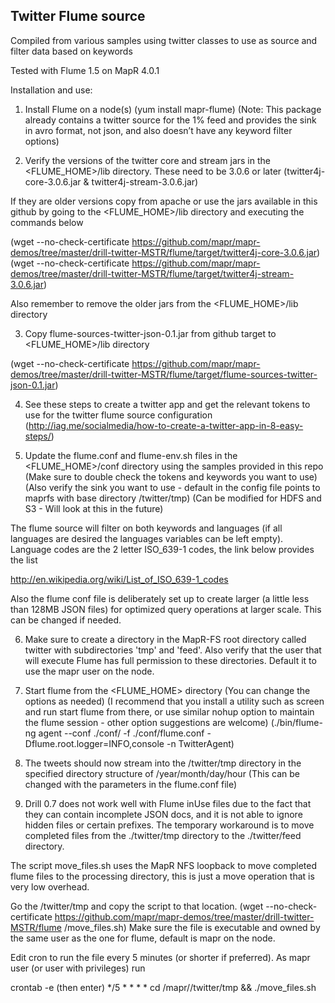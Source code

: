 ## Twitter Flume source

Compiled from various samples using twitter classes to use as source and filter data based on keywords


Tested with Flume 1.5 on MapR 4.0.1

Installation and use:

1) Install Flume on a node(s) (yum install mapr-flume)
(Note: This package already contains a twitter source for the 1% feed and provides the sink in avro format, not json, and also doesn’t have any keyword filter options)

2) Verify the versions of the twitter core and stream jars in the <FLUME_HOME>/lib directory. These need to be 3.0.6 or later (twitter4j-core-3.0.6.jar & twitter4j-stream-3.0.6.jar)

If they are older versions copy from apache or use the jars available in this github by going to the <FLUME_HOME>/lib directory and executing the commands below

(wget --no-check-certificate https://github.com/mapr/mapr-demos/tree/master/drill-twitter-MSTR/flume/target/twitter4j-core-3.0.6.jar)
(wget --no-check-certificate https://github.com/mapr/mapr-demos/tree/master/drill-twitter-MSTR/flume/target/twitter4j-stream-3.0.6.jar)

Also remember to remove the older jars from the <FLUME_HOME>/lib directory

3) Copy flume-sources-twitter-json-0.1.jar from github target to <FLUME_HOME>/lib directory

(wget --no-check-certificate https://github.com/mapr/mapr-demos/tree/master/drill-twitter-MSTR/flume/target/flume-sources-twitter-json-0.1.jar)

4) See these steps to create a twitter app and get the relevant tokens to use for the twitter flume source configuration (http://iag.me/socialmedia/how-to-create-a-twitter-app-in-8-easy-steps/)

5) Update the flume.conf and flume-env.sh files in the <FLUME_HOME>/conf directory using the samples provided in this repo
(Make sure to double check the tokens and keywords you want to use)
(Also verify the sink you want to use - default in the config file points to maprfs with base directory /twitter/tmp)
(Can be modified for HDFS and S3 - Will look at this in the future)

The flume source will filter on both keywords and languages (if all languages are desired the languages variables can be left empty). Language codes are the 2 letter ISO_639-1 codes, the link below provides the list

http://en.wikipedia.org/wiki/List_of_ISO_639-1_codes

Also the flume conf file is deliberately set up to create larger (a little less than 128MB JSON files) for optimized query operations at larger scale. This can be changed if needed.


6) Make sure to create a directory in the MapR-FS root directory called twitter with subdirectories 'tmp' and 'feed'. Also verify that the user that will execute Flume has full permission to these directories. Default it to use the mapr user on the node.


7) Start flume from the <FLUME_HOME> directory (You can change the options as needed)
(I recommend that you install a utility such as screen and run start flume from there, or use similar nohup option to maintain the flume session - other option suggestions are welcome)
(./bin/flume-ng agent --conf ./conf/ -f ./conf/flume.conf -Dflume.root.logger=INFO,console -n TwitterAgent)

8) The tweets should now stream into the <MapR-FS root>/twitter/tmp directory in the specified directory structure of /year/month/day/hour (This can be changed with the parameters in the flume.conf file)

9) Drill 0.7 does not work well with Flume inUse files due to the fact that they can contain incomplete JSON docs, and it is not able to ignore hidden files or certain prefixes. The temporary workaround is to move completed files from the ./twitter/tmp directory to the ./twitter/feed directory. 

The script move_files.sh uses the MapR NFS loopback to move completed flume files to the processing directory, this is just a move operation that is very low overhead.

Go the <MapR-FS root>/twitter/tmp and copy the script to that location.
(wget --no-check-certificate https://github.com/mapr/mapr-demos/tree/master/drill-twitter-MSTR/flume /move_files.sh)
Make sure the file is executable and owned by the same user as the one for flume, default is mapr on the node.

Edit cron to run the file every 5 minutes (or shorter if preferred).
As mapr user (or user with privileges) run

crontab -e
(then enter)
*/5 * * * * cd /mapr/<mapr-clustername>/twitter/tmp && ./move_files.sh



 

 